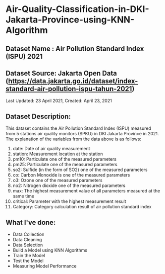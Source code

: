 # Air-Quality-Classification-in-DKI-Jakarta-Province-using-KNN-Algorithm

## Dataset Name : Air Pollution Standard Index (ISPU) 2021

## Dataset Source: Jakarta Open Data (https://data.jakarta.go.id/dataset/index-standard-air-pollution-ispu-tahun-2021)
Last Updated: 23 April 2021, 
Created: April 23, 2021

## Dataset Description:
This dataset contains the Air Pollution Standard Index (ISPU) measured from 5 stations
air quality monitors (SPKU) in DKI Jakarta Province in 2021.
The explanation of the variables from the data above is as follows:
1. date: Date of air quality measurement
2. station: Measurement location at the station
3. pm10: Particulate one of the measured parameters
4. pm25: Particulate one of the measured parameters
5. so2: Sulfide (in the form of SO2) one of the measured parameters
6. co: Carbon Monoxide is one of the measured parameters
7. o3: Ozone one of the measured parameters
8. no2: Nitrogen dioxide one of the measured parameters
9. max: The highest measurement value of all parameters measured at the same time
10. critical: Parameter with the highest measurement result
11. Category: Category calculation result of air pollution standard index

## What I've done:
- Data Collection
- Data Cleaning
- Data Selection
- Build a Model using KNN Algorithms
- Train the Model
- Test the Model
- Measuring Model Performance

